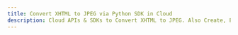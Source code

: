 ---title: Convert XHTML to JPEG via Python SDK in Clouddescription: Cloud APIs & SDKs to Convert XHTML to JPEG. Also Create, Edit & Render Microsoft Word & OpenOffice documents in the Cloud.---